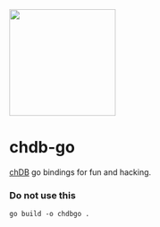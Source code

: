 <a href="https://chdb.fly.dev" target="_blank">
  <img src="https://user-images.githubusercontent.com/1423657/232511039-480548f7-2e51-4a33-949b-15e0a2a79d9c.png" width=190 />
</a>

# chdb-go
[chDB](https://github.com/auxten/chdb) go bindings for fun and hacking.

### Do not use this

```
go build -o chdbgo .
```
